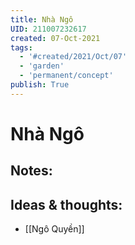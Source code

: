 ```yaml
---
title: Nhà Ngô
UID: 211007232617
created: 07-Oct-2021
tags:
  - '#created/2021/Oct/07'
  - 'garden'
  - 'permanent/concept'
publish: True
---
```

# Nhà Ngô

## Notes:


## Ideas & thoughts:
- [[Ngô Quyền]]


